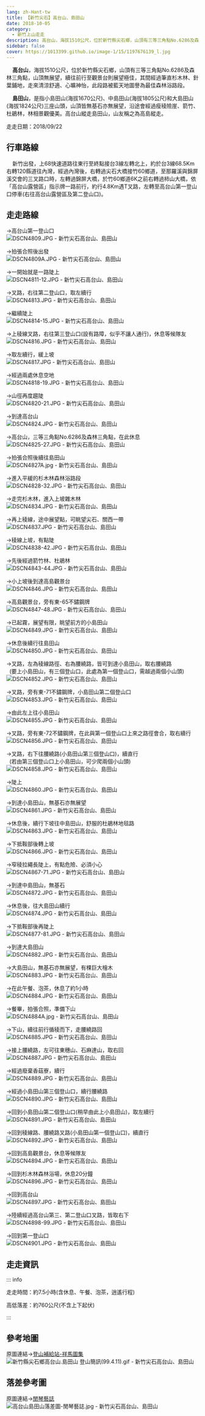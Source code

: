 ```yaml
---
lang: zh-Hant-tw
title: 【新竹尖石】高台山、島田山
date: 2018-10-05
category: 
  - 新竹上山走走
description: 高台山，海拔1510公尺，位於新竹縣尖石鄉，山頂有三等三角點No.6286及森林三角點，山頂無展望，續往前行至觀景台則展望極佳，其間經過筆直杉木林、針葉鋪地，走來清涼舒適、心曠神怡，此段路被藍天地圖譽為最佳森林浴路段。 島田山，是指小島田山(海拔1670公尺)、中島田山(海拔1805公尺)和大島田山(海拔1824公尺)三座山頭，山頂皆無基石亦無展望，沿途會經過瘦稜險崖、箭竹、杜鵑林，林相景觀優美。高台山縱走島田山，山友稱之為高島縱走。
sidebar: false
cover: https://1013399.github.io/image-1/15/1197676139_l.jpg
---
```


    **高台山**，海拔1510公尺，位於新竹縣尖石鄉，山頂有三等三角點No.6286及森林三角點，山頂無展望，續往前行至觀景台則展望極佳，其間經過筆直杉木林、針葉鋪地，走來清涼舒適、心曠神怡，此段路被藍天地圖譽為最佳森林浴路段。  

    **島田山**，是指小島田山(海拔1670公尺)、中島田山(海拔1805公尺)和大島田山(海拔1824公尺)三座山頭，山頂皆無基石亦無展望，沿途會經過瘦稜險崖、箭竹、杜鵑林，林相景觀優美。高台山縱走島田山，山友稱之為高島縱走。

<!-- more -->

走走日期：2018/09/22

## 行車路線
    新竹出發，上68快速道路往東行至終點接台3線左轉北上，約於台3線68.5Km右轉120縣道往內灣，經過內灣後，右轉過尖石大橋接竹60鄉道，至那羅溪與錦屏溪交會的三叉路口時，左轉過錦屏大橋，於竹60鄉道6K之前右轉過柿山大橋，依「高台山露營區」指示牌一路前行，約行4.8Km遇T叉路，左轉至高台山第一登山口停車(右往高台山露營區及第二登山口)。

## 走走路線
→高台山第一登山口  
![DSCN4809.JPG - 新竹尖石高台山、島田山](https://1013399.github.io/image-1/15/1197676329_l.jpg)

→拍張合照後出發  
![DSCN4809A.JPG - 新竹尖石高台山、島田山](https://1013399.github.io/image-1/15/1197677129_l.jpg)

→一開始就是一路陡上  
![DSCN4811-12.JPG - 新竹尖石高台山、島田山](https://1013399.github.io/image-1/15/1197677053_l.jpg)

→叉路，右往第二登山口，取左續行  
![DSCN4813.JPG - 新竹尖石高台山、島田山](https://1013399.github.io/image-1/15/1197676026_l.jpg)

→繼續陡上  
![DSCN4814-15.JPG - 新竹尖石高台山、島田山](https://1013399.github.io/image-1/15/1197676448_l.jpg)

→上稜線叉路，右往第三登山口(設有路障，似乎不讓人通行)，休息等候隊友  
![DSCN4816.JPG - 新竹尖石高台山、島田山](https://1013399.github.io/image-1/15/1197676027_l.jpg)

→取左續行，緩上坡  
![DSCN4817.JPG - 新竹尖石高台山、島田山](https://1013399.github.io/image-1/15/1197676902_l.jpg)

→經過兩處休息空地  
![DSCN4818-19.JPG - 新竹尖石高台山、島田山](https://1013399.github.io/image-1/15/1197676903_l.jpg)

→山徑再度趨陡  
![DSCN4820-21.JPG - 新竹尖石高台山、島田山](https://1013399.github.io/image-1/15/1197677054_l.jpg)

→到達高台山  
![DSCN4824.JPG - 新竹尖石高台山、島田山](https://1013399.github.io/image-1/15/1197675942_l.jpg)

→高台山，三等三角點No.6286及森林三角點，在此休息  
![DSCN4825-27.JPG - 新竹尖石高台山、島田山](https://1013399.github.io/image-1/15/1197677055_l.jpg)

→拍張合照後續往島田山  
![DSCN4827A.jpg - 新竹尖石高台山、島田山](https://1013399.github.io/image-1/15/1197677272_l.jpg)

→進入平緩的杉木林森林浴路段  
![DSCN4828-32.JPG - 新竹尖石高台山、島田山](https://1013399.github.io/image-1/15/1197677176_l.jpg)

→走完杉木林，進入上坡雜木林  
![DSCN4834.JPG - 新竹尖石高台山、島田山](https://1013399.github.io/image-1/15/1197676136_l.jpg)

→再上稜線，途中展望點，可眺望尖石、關西一帶  
![DSCN4837.JPG - 新竹尖石高台山、島田山](https://1013399.github.io/image-1/15/1197677130_l.jpg)

→稜線上坡，有點陡  
![DSCN4838-42.JPG - 新竹尖石高台山、島田山](https://1013399.github.io/image-1/15/1197677056_l.jpg)

→先後經過箭竹林、杜鵑林  
![DSCN4843-44.JPG - 新竹尖石高台山、島田山](https://1013399.github.io/image-1/15/1197677057_l.jpg)

→小上坡後到達高島觀景台  
![DSCN4846.JPG - 新竹尖石高台山、島田山](https://1013399.github.io/image-1/15/1197676138_l.jpg)

→高島觀景台，旁有東-65不鏽鋼牌  
![DSCN4847-48.JPG - 新竹尖石高台山、島田山](https://1013399.github.io/image-1/15/1197677132_l.jpg)

→已起霧，展望有限，眺望前方的小島田山  
![DSCN4849.JPG - 新竹尖石高台山、島田山](https://1013399.github.io/image-1/15/1197676139_l.jpg)

→休息後續行往島田山  
![DSCN4850.JPG - 新竹尖石高台山、島田山](https://1013399.github.io/image-1/15/1197677274_l.jpg)

→叉路，左為稜線路徑、右為腰繞路，皆可到達小島田山，取右腰繞路  
  (要上小島田山，有三個登山口，此處為第一個登山口，需越過兩個小山頭)  
![DSCN4852.JPG - 新竹尖石高台山、島田山](https://1013399.github.io/image-1/15/1197676140_l.jpg)

→叉路，旁有東-71不鏽鋼牌，小島田山第二個登山口  
![DSCN4853.JPG - 新竹尖石高台山、島田山](https://1013399.github.io/image-1/15/1197676029_l.jpg)

→由此左上往小島田山  
![DSCN4855.JPG - 新竹尖石高台山、島田山](https://1013399.github.io/image-1/15/1197676828_l.jpg)

→叉路，旁有東-72不鏽鋼牌，在此與第一個登山口上來之路徑會合，取右續行  
![DSCN4856.JPG - 新竹尖石高台山、島田山](https://1013399.github.io/image-1/15/1197677378_l.jpg)

→叉路，右下往腰繞路(小島田山第三個登山口)，續直行  
  (若由第三個登山口上小島田山，可少爬兩個小山頭)  
![DSCN4858.JPG - 新竹尖石高台山、島田山](https://1013399.github.io/image-1/15/1197676449_l.jpg)

→陡上  
![DSCN4860.JPG - 新竹尖石高台山、島田山](https://1013399.github.io/image-1/15/1197676450_l.jpg)

→到達小島田山，無基石亦無展望  
![DSCN4861.JPG - 新竹尖石高台山、島田山](https://1013399.github.io/image-1/15/1197677276_l.jpg)

→休息後，續行下坡往中島田山，舒服的杜鵑林地毯路  
![DSCN4863.JPG - 新竹尖石高台山、島田山](https://1013399.github.io/image-1/15/1197676830_l.jpg)

→下抵鞍部後轉上坡  
![DSCN4866.JPG - 新竹尖石高台山、島田山](https://1013399.github.io/image-1/15/1197676831_l.jpg)

→窄稜拉繩長陡上，有點危險、必須小心  
![DSCN4867-71.JPG - 新竹尖石高台山、島田山](https://1013399.github.io/image-1/15/1197676224_l.jpg)

→到達中島田山，無基石  
![DSCN4872.JPG - 新竹尖石高台山、島田山](https://1013399.github.io/image-1/15/1197676225_l.jpg)

→休息後，往大島田山續行  
![DSCN4874.JPG - 新竹尖石高台山、島田山](https://1013399.github.io/image-1/15/1197677380_l.jpg)

→下抵鞍部後再陡上  
![DSCN4877-81.JPG - 新竹尖石高台山、島田山](https://1013399.github.io/image-1/15/1197677180_l.jpg)

→到達大島田山  
![DSCN4882.JPG - 新竹尖石高台山、島田山](https://1013399.github.io/image-1/15/1197676452_l.jpg)

→大島田山，無基石亦無展望，有棵巨大檜木  
![DSCN4883.JPG - 新竹尖石高台山、島田山](https://1013399.github.io/image-1/15/1197677181_l.jpg)

→在此午餐、泡茶，休息了約1小時  
![DSCN4884.JPG - 新竹尖石高台山、島田山](https://1013399.github.io/image-1/15/1197676834_l.jpg)

→餐畢，拍張合照，準備下山  
![DSCN4884A.jpg - 新竹尖石高台山、島田山](https://1013399.github.io/image-1/15/1197676144_l.jpg)

→下山，續往前行循稜而下，走腰繞路回  
![DSCN4885.JPG - 新竹尖石高台山、島田山](https://1013399.github.io/image-1/15/1197677182_l.jpg)

→接上腰繞路，左可往東穗山、石麻達山，取右回  
![DSCN4887.JPG - 新竹尖石高台山、島田山](https://1013399.github.io/image-1/15/1197676835_l.jpg)

→經過廢棄香菇寮，續行  
![DSCN4889.JPG - 新竹尖石高台山、島田山](https://1013399.github.io/image-1/15/1197677059_l.jpg)

→經過小島田山第三個登山口，續行腰繞路  
![DSCN4890.JPG - 新竹尖石高台山、島田山](https://1013399.github.io/image-1/15/1197676145_l.jpg)

→回到小島田山第二個登山口(稍早由此上小島田山)，取左續行  
![DSCN4891.JPG - 新竹尖石高台山、島田山](https://1013399.github.io/image-1/15/1197676146_l.jpg)

→回到稜線路、腰繞路叉路(小島田山第一個登山口)，續直行  
![DSCN4892.JPG - 新竹尖石高台山、島田山](https://1013399.github.io/image-1/15/1197676147_l.jpg)

→回到高島觀景台，休息等候隊友  
![DSCN4894.JPG - 新竹尖石高台山、島田山](https://1013399.github.io/image-1/15/1197677138_l.jpg)

→回到杉木林森林浴場，休息20分鐘  
![DSCN4896.JPG - 新竹尖石高台山、島田山](https://1013399.github.io/image-1/15/1197676837_l.jpg)

→回到高台山  
![DSCN4897.JPG - 新竹尖石高台山、島田山](https://1013399.github.io/image-1/15/1197677183_l.jpg)

→陸續經過高台山第三、第二登山口叉路，皆取右下  
![DSCN4898-99.JPG - 新竹尖石高台山、島田山](https://1013399.github.io/image-1/15/1197676149_l.jpg)

→回到第一登山口  
![DSCN4901.JPG - 新竹尖石高台山、島田山](https://1013399.github.io/image-1/15/1197676150_l.jpg)

## 走走資訊
::: info

走走時間：約7.5小時(含休息、午餐、泡茶，逍遙行程)

高低落差：約760公尺(不含上下起伏)

:::

## 參考地圖 
原圖連結→[登山補給站-祥馬圖集](https://www.keepon.com.tw/thread-303f276e-15d8-e411-93ec-000e04b74954.html)  
![新竹縣尖石鄉高台山.島田山 登山簡訊(99.4.11).gif - 新竹尖石高台山、島田山](https://1013399.github.io/image-1/15/1197677281_l.jpg)

## 落差參考圖 
原圖連結→[閒琴藝誌](https://blog.xuite.net/td01031/blog/350863858)  
![高台山島田山落差圖-閒琴藝誌.jpg - 新竹尖石高台山、島田山](https://1013399.github.io/image-1/15/1197676339_l.jpg)